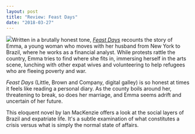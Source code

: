 ```yaml
---
layout: post
title: "Review: Feast Days"
date: "2018-03-27"
---
```


![](images/61JX8h3wNgL._SX329_BO1204203200_-133x200.jpg)Written in a brutally honest tone, [_Feast Days_](https://amzn.to/2IXXciD) recounts the story of Emma, a young woman who moves with her husband from New York to Brazil, where he works as a financial analyst. While protests rattle the country, Emma tries to find where she fits in, immersing herself in the arts scene, lunching with other expat wives and volunteering to help refugees who are fleeing poverty and war.

_Feast Days_ (Little, Brown and Company, digital galley) is so honest at times it feels like reading a personal diary. As the county boils around her, threatening to break, so does her marriage, and Emma seems adrift and uncertain of her future.

This eloquent novel by Ian MacKenzie offers a look at the social layers of Brazil and expatriate life. It's a subtle examination of what constitutes a crisis versus what is simply the normal state of affairs.

